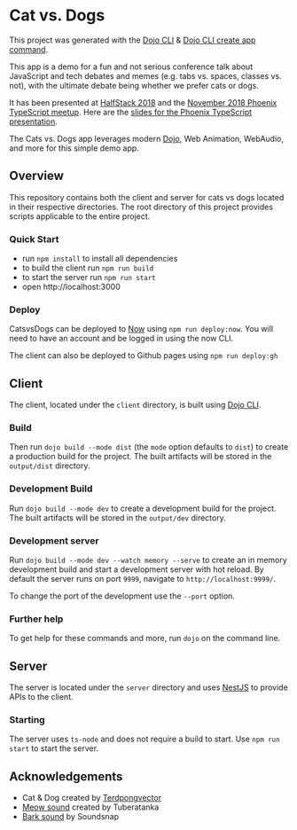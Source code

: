# Cat vs. Dogs

This project was generated with the [Dojo CLI] & [Dojo CLI create app command](https://github.com/dojo/cli-create-app).

This app is a demo for a fun and not serious conference talk about JavaScript and tech debates and memes (e.g. tabs vs. spaces, classes vs. not), with the ultimate debate being whether we prefer cats or dogs.

It has been presented at [HalfStack 2018](https://halfstackconf.com/london/2018/) and the [November 2018 Phoenix TypeScript meetup](https://www.meetup.com/Phoenix-TypeScript/events/255940576/). Here are the [slides for the Phoenix TypeScript presentation](https://devpaul.github.io/catsvsdogs-slides/#/19).

The Cats vs. Dogs app leverages modern [Dojo], Web Animation, WebAudio, and more for this simple demo app.

## Overview

This repository contains both the client and server for cats vs dogs located in their respective directories. The root directory of this project provides scripts applicable to the entire project.

### Quick Start

* run `npm install` to install all dependencies
* to build the client run `npm run build`
* to start the server run `npm run start`
* open http://localhost:3000

### Deploy

CatsvsDogs can be deployed to [Now] using `npm run deploy:now`. You will need to have an account and be logged in using the now CLI.

The client can also be deployed to Github pages using `npm run deploy:gh`

## Client

The client, located under the `client` directory, is built using [Dojo CLI].

### Build

Then run `dojo build --mode dist` (the `mode` option defaults to `dist`) to create a production build for the project. The built artifacts will be stored in the `output/dist` directory.

### Development Build

Run `dojo build --mode dev` to create a development build for the project. The built artifacts will be stored in the `output/dev` directory.

### Development server

Run `dojo build --mode dev --watch memory --serve` to create an in memory development build and start a development server with hot reload. By default the server runs on port `9999`, navigate to `http://localhost:9999/`.

To change the port of the development use the `--port` option.

### Further help

To get help for these commands and more, run `dojo` on the command line.

## Server

The server is located under the `server` directory and uses [NestJS] to provide APIs to the client.

### Starting

The server uses `ts-node` and does not require a build to start. Use `npm run start` to start the server.

## Acknowledgements

* Cat & Dog created by [Terdpongvector](https://www.freepik.com/terdpongvector)
* [Meow sound](https://freesound.org/people/tuberatanka/sounds/110011/) created by Tuberatanka
* [Bark sound](https://www.soundsnap.com/audio/mp3/248977/Large%20Dog%20Bark%203.mp3) by Soundsnap

[Dojo]: https://dojo.io/
[Dojo CLI]: https://github.com/dojo/cli
[NestJS]: https://nestjs.com
[Now]: (https://zeit.co/now)
